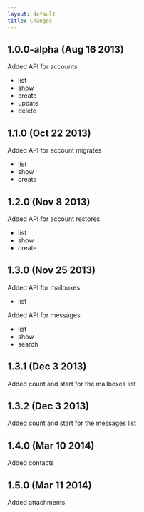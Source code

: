 ```yaml
---
layout: default
title: Changes
---
```


## 1.0.0-alpha (Aug 16 2013)

Added API for accounts
 - list
 - show
 - create
 - update
 - delete

## 1.1.0 (Oct 22 2013)

 Added API for account migrates
 - list
 - show
 - create

## 1.2.0 (Nov 8 2013)

 Added API for account restores
 - list
 - show
 - create

## 1.3.0 (Nov 25 2013)

Added API for mailboxes
- list

Added API for messages
- list
- show
- search

## 1.3.1 (Dec 3 2013)

Added count and start for the mailboxes list

## 1.3.2 (Dec 3 2013)

Added count and start for the messages list

## 1.4.0 (Mar 10 2014)

Added contacts

## 1.5.0 (Mar 11 2014)

Added attachments
